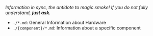 _Information in sync, the antidote to magic smoke! If you do not fully understand, **just ask.**_

- `./*.md`: General Information about Hardware
- `./{component}/*.md`: Information about a specific component